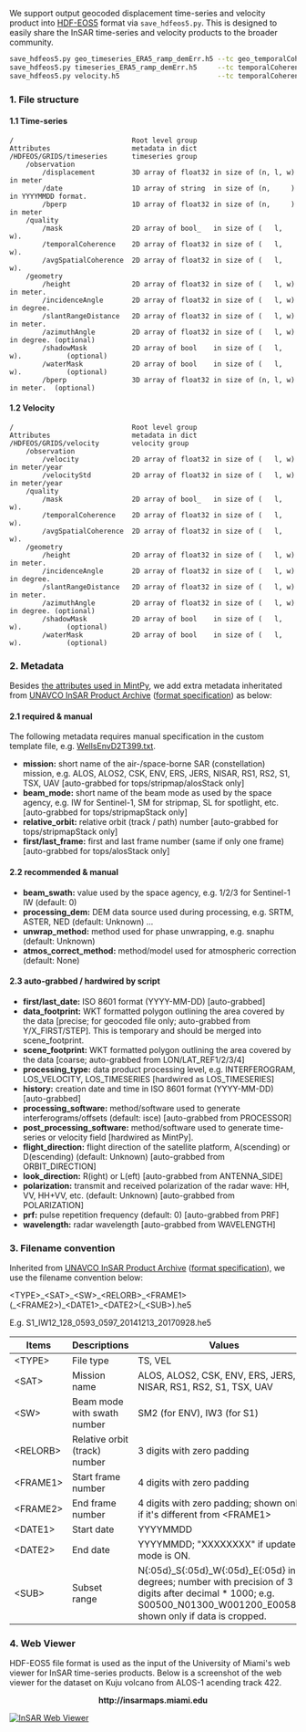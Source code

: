 We support output geocoded displacement time-series and velocity product into [HDF-EOS5](http://hdfeos.org) format via `save_hdfeos5.py`. This is designed to easily share the InSAR time-series and velocity products to the broader community.

```bash
save_hdfeos5.py geo_timeseries_ERA5_ramp_demErr.h5 --tc geo_temporalCoherence.h5 --asc geo_avgSpatialCoh.h5 -m geo_maskTempCoh.h5 -g geo_geometryRadar.h5
save_hdfeos5.py timeseries_ERA5_ramp_demErr.h5     --tc temporalCoherence.h5     --asc avgSpatialCoh.h5     -m maskTempCoh.h5     -g inputs/geometryGeo.h5
save_hdfeos5.py velocity.h5                        --tc temporalCoherence.h5     --asc avgSpatialCoh.h5     -m maskTempCoh.h5     -g inputs/geometryGeo.h5
```

### 1. File structure ###

#### 1.1 Time-series

```
/                             Root level group
Attributes                    metadata in dict
/HDFEOS/GRIDS/timeseries      timeseries group
    /observation
        /displacement         3D array of float32 in size of (n, l, w) in meter
        /date                 1D array of string  in size of (n,     ) in YYYYMMDD format.
        /bperp                1D array of float32 in size of (n,     ) in meter
    /quality
        /mask                 2D array of bool_   in size of (   l, w).
        /temporalCoherence    2D array of float32 in size of (   l, w).
        /avgSpatialCoherence  2D array of float32 in size of (   l, w).
    /geometry
        /height               2D array of float32 in size of (   l, w) in meter.
        /incidenceAngle       2D array of float32 in size of (   l, w) in degree.
        /slantRangeDistance   2D array of float32 in size of (   l, w) in meter.
        /azimuthAngle         2D array of float32 in size of (   l, w) in degree. (optional)
        /shadowMask           2D array of bool    in size of (   l, w).           (optional)
        /waterMask            2D array of bool    in size of (   l, w).           (optional)
        /bperp                3D array of float32 in size of (n, l, w) in meter.  (optional)
```

#### 1.2 Velocity

```
/                             Root level group
Attributes                    metadata in dict
/HDFEOS/GRIDS/velocity        velocity group
    /observation
        /velocity             2D array of float32 in size of (   l, w) in meter/year
        /velocityStd          2D array of float32 in size of (   l, w) in meter/year
    /quality
        /mask                 2D array of bool_   in size of (   l, w).
        /temporalCoherence    2D array of float32 in size of (   l, w).
        /avgSpatialCoherence  2D array of float32 in size of (   l, w).
    /geometry
        /height               2D array of float32 in size of (   l, w) in meter.
        /incidenceAngle       2D array of float32 in size of (   l, w) in degree.
        /slantRangeDistance   2D array of float32 in size of (   l, w) in meter.
        /azimuthAngle         2D array of float32 in size of (   l, w) in degree. (optional)
        /shadowMask           2D array of bool    in size of (   l, w).           (optional)
        /waterMask            2D array of bool    in size of (   l, w).           (optional)
```

### 2. Metadata

Besides [the attributes used in MintPy](./api/attributes.md), we add extra metadata inheritated from [UNAVCO InSAR Product Archive](https://winsar.unavco.org/insar/) ([format specification](https://docs.google.com/document/d/1fm6RY8aL4hhRa88M9cd_Ejh6OL3YfibfjN1UQ7TWsmI/edit?usp=sharing)) as below:    

#### 2.1 required & manual

The following metadata requires manual specification in the custom template file, e.g. [WellsEnvD2T399.txt](https://github.com/insarlab/MintPy/blob/main/mintpy/data/input_files/WellsEnvD2T399.txt).    

+   **mission:** short name of the air-/space-borne SAR (constellation) mission, e.g. ALOS, ALOS2, CSK, ENV, ERS, JERS, NISAR, RS1, RS2, S1, TSX, UAV [auto-grabbed for tops/stripmap/alosStack only]
+   **beam_mode:** short name of the beam mode as used by the space agency, e.g. IW for Sentinel-1, SM for stripmap, SL for spotlight, etc. [auto-grabbed for tops/stripmapStack only]
+   **relative_orbit:** relative orbit (track / path) number [auto-grabbed for tops/stripmapStack only]
+   **first/last_frame:** first and last frame number (same if only one frame) [auto-grabbed for tops/alosStack only]

#### 2.2 recommended & manual

+   **beam_swath:** value used by the space agency, e.g. 1/2/3 for Sentinel-1 IW (default: 0)
+   **processing_dem:** DEM data source used during processing, e.g. SRTM, ASTER, NED (default: Unknown) ...
+   **unwrap_method:** method used for phase unwrapping, e.g. snaphu (default: Unknown)
+   **atmos_correct_method:** method/model used for atmospheric correction (default: None)

#### 2.3 auto-grabbed / hardwired by script

+   **first/last_date:** ISO 8601 format (YYYY-MM-DD) [auto-grabbed]
+   **data_footprint:** WKT formatted polygon outlining the area covered by the data [precise; for geocoded file only; auto-grabbed from Y/X_FIRST/STEP]. This is temporary and should be merged into scene_footprint.
+   **scene_footprint:** WKT formatted polygon outlining the area covered by the data [coarse; auto-grabbed from LON/LAT_REF1/2/3/4]
+   **processing_type:** data product processing level, e.g. INTERFEROGRAM, LOS_VELOCITY, LOS_TIMESERIES [hardwired as LOS_TIMESERIES]
+   **history:** creation date and time in ISO 8601 format (YYYY-MM-DD) [auto-grabbed]
+   **processing_software:** method/software used to generate interferograms/offsets (default: isce) [auto-grabbed from PROCESSOR]
+   **post_processing_software:** method/software used to generate time-series or velocity field [hardwired as MintPy].
+   **flight_direction:** flight direction of the satellite platform, A(scending) or D(escending) (default: Unknown) [auto-grabbed from ORBIT_DIRECTION]
+   **look_direction:** R(ight) or L(eft) [auto-grabbed from ANTENNA_SIDE]
+   **polarization:** transmit and received polarization of the radar wave: HH, VV, HH+VV, etc. (default: Unknown) [auto-grabbed from POLARIZATION]
+   **prf:** pulse repetition frequency (default: 0) [auto-grabbed from PRF]
+   **wavelength:** radar wavelength [auto-grabbed from WAVELENGTH]


### 3. Filename convention ###

Inherited from [UNAVCO InSAR Product Archive](https://winsar.unavco.org/insar/) ([format specification](https://docs.google.com/document/d/1fm6RY8aL4hhRa88M9cd_Ejh6OL3YfibfjN1UQ7TWsmI/edit?usp=sharing)), we use the filename convention below:

&lt;TYPE>\_&lt;SAT>\_&lt;SW>\_&lt;RELORB>\_&lt;FRAME1>(\_&lt;FRAME2>)\_&lt;DATE1>\_&lt;DATE2>(\_&lt;SUB>).he5

E.g. S1_IW12_128_0593_0597_20141213_20170928.he5

  | Items     | Descriptions | Values |
  | --------- | ------------ | -------|
  | &lt;TYPE>   | File type | TS, VEL |
  | &lt;SAT>    | Mission name | ALOS, ALOS2, CSK, ENV, ERS, JERS, NISAR, RS1, RS2, S1, TSX, UAV |
  | &lt;SW>     | Beam mode with swath number   | SM2 (for ENV), IW3 (for S1) |
  | &lt;RELORB> | Relative orbit (track) number | 3 digits with zero padding  |
  | &lt;FRAME1> | Start frame number | 4 digits with zero padding  |
  | &lt;FRAME2> | End frame number   | 4 digits with zero padding; shown only if it's different from \<FRAME1>  |
  | &lt;DATE1>  | Start date         | YYYYMMDD |
  | &lt;DATE2>  | End date           | YYYYMMDD; "XXXXXXXX" if update mode is ON. |
  | &lt;SUB>    | Subset range       | N{:05d}_S{:05d}_W{:05d}_E{:05d} in degrees; number with precision of 3 digits after decimal * 1000; e.g. S00500_N01300_W001200_E005800; shown only if data is cropped. |

### 4. Web Viewer ###

HDF-EOS5 file format is used as the input of the University of Miami's web viewer for InSAR time-series products. Below is a screenshot of the web viewer for the dataset on Kuju volcano from ALOS-1 acending track 422.

<p align="center"><b>http://insarmaps.miami.edu</b><br></p>

[![InSAR Web Viewer](https://yunjunzhang.files.wordpress.com/2019/06/web_viewer_kujualosat422.png)](http://insarmaps.miami.edu/)
